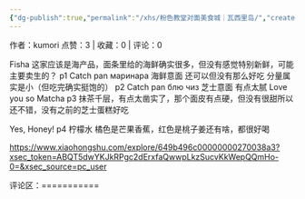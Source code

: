 ```yaml
---
{"dg-publish":true,"permalink":"/xhs/粉色教堂对面美食城｜瓦西里岛/","created":"2025-03-17T22:11:18.376+08:00","updated":"2025-03-17T22:11:18.376+08:00"}
---
```


作者：kumori
点赞：3   |   收藏：0   |   评论：0

Fisha
这家应该是海产品，面条里给的海鲜确实很多，但没有感觉特别新鲜，可能主要卖生的？
p1 Catch pan маринара 海鲜意面 还可以但没有那么好吃 分量属实是小（但吃完确实挺饱的）
p2 Catch pan блю чиз 芝士意面 有点太腻
Love you so Matcha
p3 抹茶千层，有点太凿实了，那个面皮有点硬，但没有很甜所以还不错，没有之前的芝士蛋糕好吃
	
Yes, Honey!
p4 柠檬水 橘色是芒果香蕉，红色是桃子姜还有啥，都很好喝

https://www.xiaohongshu.com/explore/649b496c00000000270038a3?xsec_token=ABQT5dwYKJkRPgc2dErxfaQwwpLkzSucvKkWepQQmHo-0=&xsec_source=pc_user

评论区：===========

